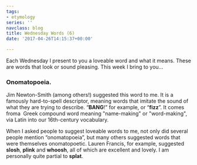 ```yaml
---
tags:
- etymology
series: ''
navclass: blog
title: Wednesday Words (6)
date: '2017-04-26T14:15:37+00:00'

---
```

Each Wednesday I present to you a loveable word and what it means. These are words that look or sound pleasing. This week I bring to you...


### Onomatopoeia.
<!--more-->




Jim Newton-Smith (among others!) suggested this word to me. It is a famously hard-to-spell descriptor, meaning words that imitate the sound of what they are trying to describe. “**BANG**!” for example, or “**fizz**”. It comes froma  Greek compound word meaning "name-making" or "word-making", via Latin into our 16th-century vocabulary.

When  I asked people to suggest loveable words to me, not only did several people mention “onomatopoeia”, but many others suggested words that were themselves onomatopoetic. Lauren Francis, for example, suggested **slosh**, **plink** and **whoosh**, all of which are excellent and lovely. I am personally quite partial to **splat**.